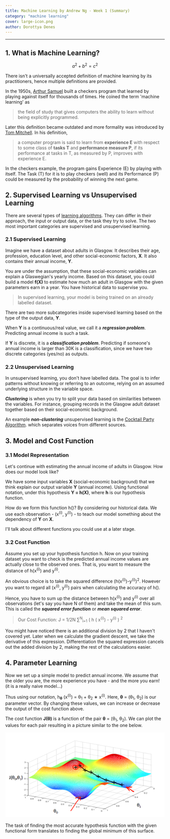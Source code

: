 ```yaml
---
title: Machine Learning by Andrew Ng - Week 1 (Summary)
category: "machine learning" 
cover: large-icon.png
author: Dorottya Denes
---
```


****
## 1. What is Machine Learning?
$$
a^2 + b^2 = c^2
$$

There isn't a universally accepted definition of machine learning by its practitioners, hence multiple definitions are provided.

In the 1950s, [Arthur Samuel](https://en.wikipedia.org/wiki/Arthur_Samuel) built a checkers program that learned by playing against itself for thousands of times. He coined the term 'machine learning' as 

>the field of study that gives computers the ability to learn without being explicitly programmed.

Later this definition became outdated and more formality was introduced by [Tom Mitchell](http://www.cs.cmu.edu/~tom/). In his definition, 

>a computer program is said to learn from **experience E** with respect to some class of **tasks T** and **performance measure P**, if its performance at tasks in T, as measured by P, improves with experience E.

In the checkers example, the program gains Experience (E) by playing with itself. The Task (T) for it is to play checkers (well) and its Performance (P) could be measured by the probability of winning the next game.

## 2. Supervised Learning vs Unsupervised Learning

There are several types of [learning algorithms](https://en.wikipedia.org/wiki/Machine_learning#Types_of_learning_algorithms). They can differ in their 
approach, the input or output data, or the task they try to solve. The two most important categories are supervised and unsupervised learning.

### 2.1 Supervised Learning

Imagine we have a dataset about adults in Glasgow. It describes their age, profession, education level, and other 
social-economic factors, **X**. It also contains their annual income, **Y**. 

You are under the assumption, that these social-economic variables can explain a Glaswegian's yearly income. 
Based on this dataset, you could build a model **f(X)** to estimate how much an adult in Glasgow with the given parameters earn
in a year. You have historical data to supervise you. 

>In supervised learning, your model is being trained on an already labelled dataset.

There are two more subcategories inside supervised learning based on the type of the output data, **Y**.

When **Y** is a continuous/real value, we call it a __*regression problem*__.
Predicting annual income is such a task.

If **Y** is discrete, it is a __*classification problem*__.
Predicting if someone's annual income is larger than 30K is a classification, since we have two discrete
categories (yes/no) as outputs.

### 2.2 Unsupervised Learning

In unsupervised learning, you don't have labelled data. The goal is to infer patterns without knowing or referring to an outcome,
relying on an assumed underlying structure in the variable space. 



__*Clustering*__ is when you try to split your data based on similarities between the variables. For instance, grouping records
in the Glasgow adult dataset together based on their social-economic background.

An example __*non-clustering*__ unsupervised learning is the [Cocktail Party Algorithm](https://en.wikipedia.org/wiki/Cocktail_party_effect). which separates voices
from different sources.

## 3. Model and Cost Function

### 3.1 Model Representation

Let's continue with estimating the annual income of adults in Glasgow. How does our model look like?

We have some input variables **X** (social-economic background) that we think explain our output variable
**Y** (annual income). Using functional notation, under this hypothesis **Y = h(X)**, where **h** is our hypothesis
function.

How do we form this function h()? By considering our historical data. We use each observation -
(x<sup>(i)</sup>, y<sup>(i)</sup>) - to teach our model something about the dependency of **Y** on **X**.

I'll talk about different functions you could use at a later stage.

### 3.2 Cost Function

Assume you set up your hypothesis function h. Now on your training dataset you want to check is the predicted
annual income values are actually close to the observed ones. That is, you want to measure the distance 
of h(x<sup>(i)</sup>) and y<sup>(i)</sup>.

An obvious choice is to take the squared difference (h(x<sup>(i)</sup>)-y<sup>(i)</sup>)<sup>2</sup>. However 
you want to regard all (x<sup>(i)</sup>, y<sup>(i)</sup>) pairs when calculating the accuracy of h().

Hence, you have to sum up the distance between h(x<sup>(i)</sup>) and y<sup>(i)</sup> over all observations
(let's say you have N of them) and take the mean of this sum. This is called the 
__*squared error function*__ or __*mean squared error*__.

>Our Cost Function: J = 1/2N &sum;<sup>N</sup><sub>i=1</sub> ( h ( x<sup>(i)</sup>) - y<sup>(i)</sup> ) <sup>2</sup>

You might have noticed there is an additional division by 2 that I haven't covered yet. Later when we
calculate the gradient descent, we take the derivative of this expression. Differentiation the squared expression cancels
out the added division by 2,
making the rest of the calculations easier.

## 4. Parameter Learning

Now we set up a simple model to predict annual income. We assume that the older you are, the more experience 
you have - and the more you earn! (it is a really naive model...)

Thus using our notation, h<sub>**&theta;**</sub> (x<sup>(i)</sup>) = &theta;<sub>1</sub> + 
&theta;<sub>2</sub> &lowast; x<sup>(i)</sup>. Here, **&theta;** = (&theta;<sub>1</sub>, 
&theta;<sub>2</sub>) is our parameter vector. By changing these values, we can increase or decrease 
the output of the cost function above.

The cost function **J(&theta;)** is a function of the pair **&theta;** = (&theta;<sub>1</sub>, &theta;<sub>2</sub>).
We can plot the values for each pair resulting in a picture similar to the one below.

![plot](plot.png)

The task of finding the most accurate hypothesis function with the given functional form translates
to finding the global minimum of this surface.






 
